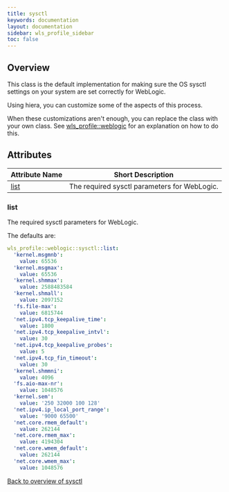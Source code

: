 ```yaml
---
title: sysctl
keywords: documentation
layout: documentation
sidebar: wls_profile_sidebar
toc: false
---
```

## Overview

This class is the default implementation for making sure the OS sysctl settings on your system are set correctly for WebLogic.

Using hiera, you can customize some of the aspects of this process.

When these customizations aren't enough, you can replace the class with your own class. See [wls_profile::weblogic](./weblogic.html) for an explanation on how to do this.




## Attributes



Attribute Name       | Short Description                            |
-------------------- | -------------------------------------------- |
[list](#sysctl_list) | The required sysctl parameters for WebLogic. |




### list<a name='sysctl_list'>

The required sysctl parameters for WebLogic.

The defaults are:

```yaml
wls_profile::weblogic::sysctl::list:
  'kernel.msgmnb':                 
    value: 65536
  'kernel.msgmax':                 
    value: 65536
  'kernel.shmmax':                 
    value: 2588483584
  'kernel.shmall':                 
    value: 2097152
  'fs.file-max':                   
    value: 6815744
  'net.ipv4.tcp_keepalive_time':   
    value: 1800
  'net.ipv4.tcp_keepalive_intvl':  
    value: 30
  'net.ipv4.tcp_keepalive_probes': 
    value: 5
  'net.ipv4.tcp_fin_timeout':      
    value: 30
  'kernel.shmmni':                 
    value: 4096
  'fs.aio-max-nr':                 
    value: 1048576
  'kernel.sem':                    
    value: '250 32000 100 128'
  'net.ipv4.ip_local_port_range':  
    value: '9000 65500'
  'net.core.rmem_default':         
    value: 262144
  'net.core.rmem_max':             
    value: 4194304
  'net.core.wmem_default':         
    value: 262144
  'net.core.wmem_max':             
    value: 1048576

```

[Back to overview of sysctl](#attributes)
